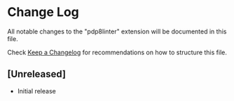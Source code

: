 # Change Log

All notable changes to the "pdp8linter" extension will be documented in this file.

Check [Keep a Changelog](http://keepachangelog.com/) for recommendations on how to structure this file.

## [Unreleased]

- Initial release